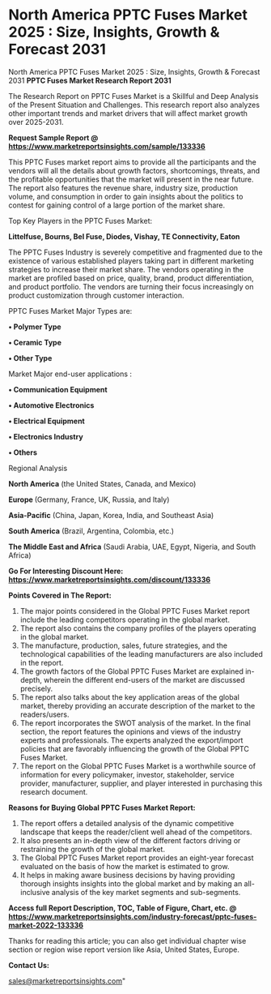 # North America PPTC Fuses Market 2025 : Size, Insights, Growth & Forecast 2031
North America PPTC Fuses Market 2025 : Size, Insights, Growth & Forecast 2031
<strong>PPTC Fuses Market Research Report 2031</strong>

The Research Report on PPTC Fuses Market is a Skillful and Deep Analysis of the Present Situation and Challenges. This research report also analyzes other important trends and market drivers that will affect market growth over 2025-2031.

<strong>Request Sample Report @ <a href=https://www.marketreportsinsights.com/sample/133336>https://www.marketreportsinsights.com/sample/133336</a></strong>

This PPTC Fuses market report aims to provide all the participants and the vendors will all the details about growth factors, shortcomings, threats, and the profitable opportunities that the market will present in the near future. The report also features the revenue share, industry size, production volume, and consumption in order to gain insights about the politics to contest for gaining control of a large portion of the market share.

Top Key Players in the PPTC Fuses Market:

<strong>Littelfuse, Bourns, Bel Fuse, Diodes, Vishay, TE Connectivity, Eaton</strong>

The PPTC Fuses Industry is severely competitive and fragmented due to the existence of various established players taking part in different marketing strategies to increase their market share. The vendors operating in the market are profiled based on price, quality, brand, product differentiation, and product portfolio. The vendors are turning their focus increasingly on product customization through customer interaction.

PPTC Fuses Market Major Types are:

<strong>• Polymer Type

• Ceramic Type

• Other Type</strong>

Market Major end-user applications :

<strong>• Communication Equipment

• Automotive Electronics

• Electrical Equipment

• Electronics Industry

• Others</strong>

Regional Analysis

</u><strong><b>North America</b></strong> (the United States, Canada, and Mexico)

<strong><b>Europe </b></strong>(Germany, France, UK, Russia, and Italy)

<strong><b>Asia-Pacific</b></strong> (China, Japan, Korea, India, and Southeast Asia)

<strong><b>South America</b></strong> (Brazil, Argentina, Colombia, etc.)

<strong><b>The Middle East and Africa</b></strong> (Saudi Arabia, UAE, Egypt, Nigeria, and South Africa)

<strong>Go For Interesting Discount Here: <a href=https://www.marketreportsinsights.com/discount/133336>https://www.marketreportsinsights.com/discount/133336</a></strong>

<strong>Points Covered in The Report:</strong>
<ol>
  <li>The major points considered in the Global PPTC Fuses Market report include the leading competitors operating in the global market.</li>
  <li>The report also contains the company profiles of the players operating in the global market.</li>
  <li>The manufacture, production, sales, future strategies, and the technological capabilities of the leading manufacturers are also included in the report.</li>
  <li>The growth factors of the Global PPTC Fuses Market are explained in-depth, wherein the different end-users of the market are discussed precisely.</li>
  <li>The report also talks about the key application areas of the global market, thereby providing an accurate description of the market to the readers/users.</li>
  <li>The report incorporates the SWOT analysis of the market. In the final section, the report features the opinions and views of the industry experts and professionals. The experts analyzed the export/import policies that are favorably influencing the growth of the Global PPTC Fuses Market.</li>
  <li>The report on the Global PPTC Fuses Market is a worthwhile source of information for every policymaker, investor, stakeholder, service provider, manufacturer, supplier, and player interested in purchasing this research document.</li>
</ol>
<strong>Reasons for Buying Global PPTC Fuses Market Report:</strong>

<ol>
  <li>The report offers a detailed analysis of the dynamic competitive landscape that keeps the reader/client well ahead of the competitors.</li>
  <li>It also presents an in-depth view of the different factors driving or restraining the growth of the global market.</li>
  <li>The Global PPTC Fuses Market report provides an eight-year forecast evaluated on the basis of how the market is estimated to grow.</li>
  <li>It helps in making aware business decisions by having providing thorough insights insights into the global market and by making an all-inclusive analysis of the key market segments and sub-segments.</li>
</ol>
<strong>Access full Report Description, TOC, Table of Figure, Chart, etc. @ <a href=https://www.marketreportsinsights.com/industry-forecast/pptc-fuses-market-2022-133336>https://www.marketreportsinsights.com/industry-forecast/pptc-fuses-market-2022-133336</a></strong>


Thanks for reading this article; you can also get individual chapter wise section or region wise report version like Asia, United States, Europe.

<strong>Contact Us:</strong>

sales@marketreportsinsights.com"

